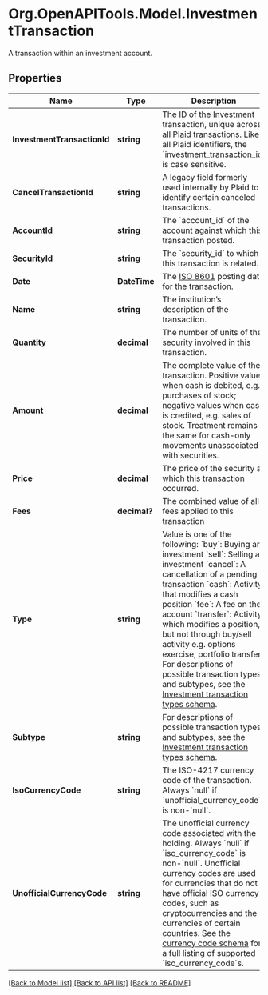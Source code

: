 # Org.OpenAPITools.Model.InvestmentTransaction
A transaction within an investment account.

## Properties

Name | Type | Description | Notes
------------ | ------------- | ------------- | -------------
**InvestmentTransactionId** | **string** | The ID of the Investment transaction, unique across all Plaid transactions. Like all Plaid identifiers, the &#x60;investment_transaction_id&#x60; is case sensitive. | 
**CancelTransactionId** | **string** | A legacy field formerly used internally by Plaid to identify certain canceled transactions. | [optional] 
**AccountId** | **string** | The &#x60;account_id&#x60; of the account against which this transaction posted. | 
**SecurityId** | **string** | The &#x60;security_id&#x60; to which this transaction is related. | 
**Date** | **DateTime** | The [ISO 8601](https://wikipedia.org/wiki/ISO_8601) posting date for the transaction. | 
**Name** | **string** | The institution’s description of the transaction. | 
**Quantity** | **decimal** | The number of units of the security involved in this transaction. | 
**Amount** | **decimal** | The complete value of the transaction. Positive values when cash is debited, e.g. purchases of stock; negative values when cash is credited, e.g. sales of stock. Treatment remains the same for cash-only movements unassociated with securities. | 
**Price** | **decimal** | The price of the security at which this transaction occurred. | 
**Fees** | **decimal?** | The combined value of all fees applied to this transaction | 
**Type** | **string** | Value is one of the following: &#x60;buy&#x60;: Buying an investment &#x60;sell&#x60;: Selling an investment &#x60;cancel&#x60;: A cancellation of a pending transaction &#x60;cash&#x60;: Activity that modifies a cash position &#x60;fee&#x60;: A fee on the account &#x60;transfer&#x60;: Activity which modifies a position, but not through buy/sell activity e.g. options exercise, portfolio transfer  For descriptions of possible transaction types and subtypes, see the [Investment transaction types schema](https://plaid.com/docs/api/accounts/#investment-transaction-types-schema). | 
**Subtype** | **string** | For descriptions of possible transaction types and subtypes, see the [Investment transaction types schema](https://plaid.com/docs/api/accounts/#investment-transaction-types-schema). | 
**IsoCurrencyCode** | **string** | The ISO-4217 currency code of the transaction. Always &#x60;null&#x60; if &#x60;unofficial_currency_code&#x60; is non-&#x60;null&#x60;. | 
**UnofficialCurrencyCode** | **string** | The unofficial currency code associated with the holding. Always &#x60;null&#x60; if &#x60;iso_currency_code&#x60; is non-&#x60;null&#x60;. Unofficial currency codes are used for currencies that do not have official ISO currency codes, such as cryptocurrencies and the currencies of certain countries.  See the [currency code schema](https://plaid.com/docs/api/accounts#currency-code-schema) for a full listing of supported &#x60;iso_currency_code&#x60;s. | 

[[Back to Model list]](../README.md#documentation-for-models) [[Back to API list]](../README.md#documentation-for-api-endpoints) [[Back to README]](../README.md)

